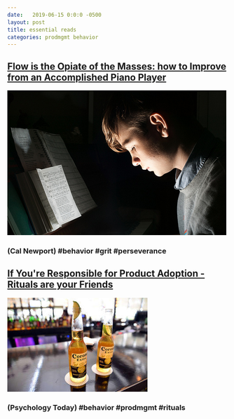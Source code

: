 ```yaml
---
date:   2019-06-15 0:0:0 -0500
layout: post
title: essential reads
categories: prodmgmt behavior
---
```


## [Flow is the Opiate of the Masses: how to Improve from an Accomplished Piano Player](http://www.calnewport.com/blog/2011/12/23/flow-is-the-opiate-of-the-medicore-advice-on-getting-better-from-an-accomplished-piano-player/)<br>
![piano](/px/behavior/piano.jpg)
### (Cal Newport) #behavior #grit #perseverance

## [If You're Responsible for Product Adoption - Rituals are your Friends](https://www.psychologytoday.com/us/blog/the-science-behind-behavior/201603/3-reasons-why-brand-specific-rituals-are-so-powerful)<br>
![corona-beer](/px/behavior/corona-beer.jpg)
### (Psychology Today) #behavior #prodmgmt #rituals
